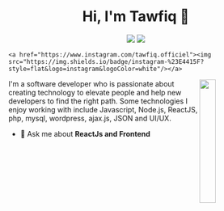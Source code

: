 
<h1 align="center">Hi, I'm Tawfiq 👋</h1>
<p align="center">
    <a href="https://twitter.com/tawfiq-aharmim"><img src="https://img.shields.io/badge/twitter-%231FA1F1?style=flat&logo=twitter&logoColor=white"/></a>
    <a href="https://www.linkedin.com/in/tawfiq-aharmim-3b16781a0"><img src="https://img.shields.io/badge/linkedin-%230177B5?style=flat&logo=linkedin&logoColor=white"/></a>
    
    <a href="https://www.instagram.com/tawfiq.officiel"><img src="https://img.shields.io/badge/instagram-%23E4415F?style=flat&logo=instagram&logoColor=white"/></a>
  </p>
  
  <img src="https://github.com/mohamedabusrea/mohamedabusrea/blob/master/profile-img.png" align="right" width="25%"/>

I'm a software developer who is passionate about creating technology to elevate people and help new developers to find the right path. Some technologies I enjoy working with include Javascript, Node.js, ReactJS, php, mysql, wordpress, ajax.js, JSON and UI/UX.



- 💬 Ask me about **ReactJs and Frontend**
